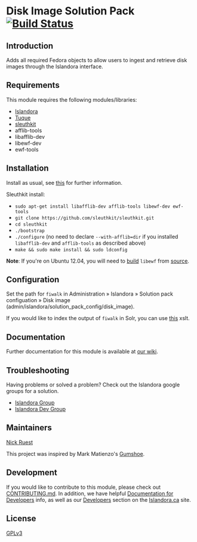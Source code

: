 # Disk Image Solution Pack [![Build Status](https://travis-ci.org/Islandora/islandora_solution_pack_disk_image.png?branch=7.x)](https://travis-ci.org/Islandora/islandora_solution_pack_disk_image)

## Introduction

Adds all required Fedora objects to allow users to ingest and retrieve disk images through the Islandora interface.

## Requirements

This module requires the following modules/libraries:

* [Islandora](https://github.com/islandora/islandora)
* [Tuque](https://github.com/islandora/tuque)
* [sleuthkit](https://github.com/sleuthkit/sleuthkit)
* afflib-tools
* libafflib-dev
* libewf-dev
* ewf-tools

## Installation

Install as usual, see [this](https://drupal.org/documentation/install/modules-themes/modules-7) for further information.

Sleuthkit install:

* `sudo apt-get install libafflib-dev afflib-tools libewf-dev ewf-tools`
* `git clone https://github.com/sleuthkit/sleuthkit.git`
* `cd sleuthkit`
* `./bootstrap`
* `./configure` (no need to declare `--with-afflib=dir` if you installed `libafflib-dev` and `afflib-tools` as described above)
* `make && sudo make install && sudo ldconfig`

**Note**: If you're on Ubuntu 12.04, you will need to [build](https://github.com/libyal/libewf/wiki/Building#using-debian-package-tools-deb) `libewf` from [source](https://github.com/libyal/libewf).

## Configuration

Set the path for `fiwalk` in Administration » Islandora » Solution pack configuation » Disk image (admin/islandora/solution_pack_config/disk_image).

If you would like to index the output of `fiwalk` in Solr, you can use [this](https://github.com/yorkulibraries/basic-solr-config/blob/kappa/islandora_transforms/slurp_all_DFXML_to_solr.xslt) xslt.

## Documentation

Further documentation for this module is available at [our wiki](https://wiki.duraspace.org/display/ISLANDORA/Disk+Image+Solution+Pack).

## Troubleshooting

Having problems or solved a problem? Check out the Islandora google groups for a solution.

* [Islandora Group](https://groups.google.com/forum/?hl=en&fromgroups#!forum/islandora)
* [Islandora Dev Group](https://groups.google.com/forum/?hl=en&fromgroups#!forum/islandora-dev)

## Maintainers

[Nick Ruest](https://github.com/ruebot)

This project was inspired by Mark Matienzo's [Gumshoe](https://github.com/anarchivist/gumshoe).

## Development

If you would like to contribute to this module, please check out [CONTRIBUTING.md](CONTRIBUTING.md). In addition, we have helpful [Documentation for Developers](https://github.com/Islandora/islandora/wiki#wiki-documentation-for-developers) info, as well as our [Developers](http://islandora.ca/developers) section on the [Islandora.ca](http://islandora.ca) site.

## License

[GPLv3](http://www.gnu.org/licenses/gpl-3.0.txt)
